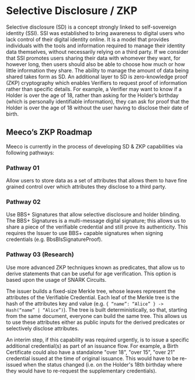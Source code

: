 # Selective Disclosure / ZKP

Selective disclosure (SD) is a concept strongly linked to self-sovereign identity (SSI). SSI was established to bring awareness to digital users who lack control of their digital identity online. It is a model that provides individuals with the tools and information required to manage their identity data themselves, without necessarily relying on a third party. If we consider that SSI promotes users sharing their data with whomever they want, for however long, then users should also be able to choose how much or how little information they share. The ability to manage the amount of data being shared takes form as SD. An additional layer to SD is zero-knowledge proof (ZKP) cryptography which enables Verifiers to request proof of information rather than specific details. For example, a Verifier may want to know if a Holder is over the age of 18, rather than asking for the Holder’s birthday (which is personally identifiable information), they can ask for proof that the Holder is over the age of 18 without the user having to disclose their date of birth.

## Meeco’s ZKP Roadmap

Meeco is currently in the process of developing SD & ZKP capabilities via following pathways:

### Pathway 01

Allow users to store data as a set of attributes that allows them to have fine grained control over which attributes they disclose to a third party.

### Pathway 02

Use BBS+ Signatures that allow selective disclosure and holder blinding. The BBS+ Signatures is a multi-message digital signature; this allows us to share a piece of the verifiable credential and still prove its authenticity. This requires the Issuer to use BBS+ capable signatures when signing credentials (e.g. BbsBlsSignatureProof).

### Pathway 03 (Research)

Use more advanced ZKP techniques known as predicates, that allow us to derive statements that can be useful for age verification. This option is based upon the usage of SNARK Circuits.

The issuer builds a fixed-size Merkle tree, whose leaves represent the attributes of the Verifiable Credential. Each leaf of the Merkle tree is the hash of the attributes key and value (e.g. `{ “name”: “Alice” } -> Hash(“name” | “Alice”)`). The tree is built deterministically, so that, starting from the same document, everyone can build the same tree. This allows us to use these attributes either as public inputs for the derived predicates or selectively disclose attributes.

An interim step, if this capability was required urgently, is to issue a specific additional credential(s) as part of an issuance flow. For example, a Birth Certificate could also have a standalone "over 18", "over 15", "over 21" credential issued at the time of original issuance. This would have to be re-issued when the status changed (i.e. on the Holder's 18th birthday where they would have to re-request the supplementary credentials).
